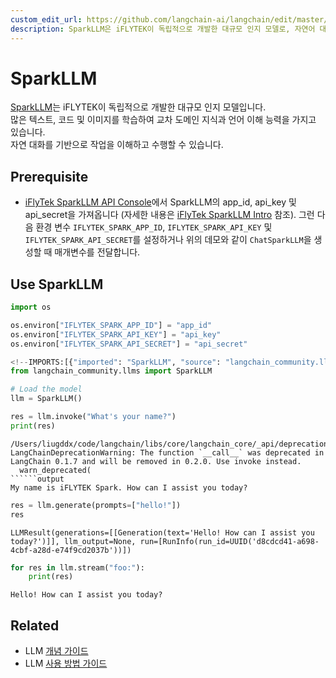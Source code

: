 ```yaml
---
custom_edit_url: https://github.com/langchain-ai/langchain/edit/master/docs/docs/integrations/llms/sparkllm.ipynb
description: SparkLLM은 iFLYTEK이 독립적으로 개발한 대규모 인지 모델로, 자연어 대화를 기반으로 다양한 작업을 이해하고 수행합니다.
---
```


# SparkLLM
[SparkLLM](https://xinghuo.xfyun.cn/spark)는 iFLYTEK이 독립적으로 개발한 대규모 인지 모델입니다.  
많은 텍스트, 코드 및 이미지를 학습하여 교차 도메인 지식과 언어 이해 능력을 가지고 있습니다.  
자연 대화를 기반으로 작업을 이해하고 수행할 수 있습니다.

## Prerequisite
- [iFlyTek SparkLLM API Console](https://console.xfyun.cn/services/bm3)에서 SparkLLM의 app_id, api_key 및 api_secret을 가져옵니다 (자세한 내용은 [iFlyTek SparkLLM Intro](https://xinghuo.xfyun.cn/sparkapi) 참조). 그런 다음 환경 변수 `IFLYTEK_SPARK_APP_ID`, `IFLYTEK_SPARK_API_KEY` 및 `IFLYTEK_SPARK_API_SECRET`를 설정하거나 위의 데모와 같이 `ChatSparkLLM`을 생성할 때 매개변수를 전달합니다.

## Use SparkLLM

```python
import os

os.environ["IFLYTEK_SPARK_APP_ID"] = "app_id"
os.environ["IFLYTEK_SPARK_API_KEY"] = "api_key"
os.environ["IFLYTEK_SPARK_API_SECRET"] = "api_secret"
```


```python
<!--IMPORTS:[{"imported": "SparkLLM", "source": "langchain_community.llms", "docs": "https://api.python.langchain.com/en/latest/llms/langchain_community.llms.sparkllm.SparkLLM.html", "title": "SparkLLM"}]-->
from langchain_community.llms import SparkLLM

# Load the model
llm = SparkLLM()

res = llm.invoke("What's your name?")
print(res)
```
  
```output
/Users/liugddx/code/langchain/libs/core/langchain_core/_api/deprecation.py:117: LangChainDeprecationWarning: The function `__call__` was deprecated in LangChain 0.1.7 and will be removed in 0.2.0. Use invoke instead.
  warn_deprecated(
``````output
My name is iFLYTEK Spark. How can I assist you today?
```


```python
res = llm.generate(prompts=["hello!"])
res
```


```output
LLMResult(generations=[[Generation(text='Hello! How can I assist you today?')]], llm_output=None, run=[RunInfo(run_id=UUID('d8cdcd41-a698-4cbf-a28d-e74f9cd2037b'))])
```


```python
for res in llm.stream("foo:"):
    print(res)
```
  
```output
Hello! How can I assist you today?
```


## Related

- LLM [개념 가이드](/docs/concepts/#llms)  
- LLM [사용 방법 가이드](/docs/how_to/#llms)